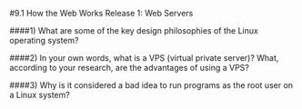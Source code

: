 
#9.1 How the Web Works
Release 1: Web Servers

####1) What are some of the key design philosophies of the Linux operating system?

####2) In your own words, what is a VPS (virtual private server)? What, according to your research, are the advantages of using a VPS?

####3) Why is it considered a bad idea to run programs as the root user on a Linux system?